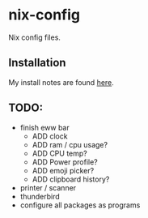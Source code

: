 # nix-config
Nix config files.

## Installation
My install notes are found [here](https://docs.google.com/document/d/1AH0DahjBLnj5EFFwaiUMHzl7CS2ftOybahPNlOBMhlM/edit?usp=sharing).

## TODO:
- finish eww bar
  - ADD clock
  - ADD ram / cpu usage?
  - ADD CPU temp?
  - ADD Power profile?
  - ADD emoji picker?
  - ADD clipboard history?
- printer / scanner
- thunderbird
- configure all packages as programs

